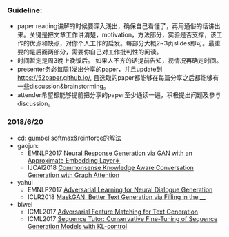 ### Guideline:
- paper reading讲解的时候要深入浅出，确保自己看懂了，再用通俗的话讲出来。关键是把文章工作讲清楚，motivation，方法部分，实验是否支撑，该工作的优点和缺点，对你个人工作的启发。每部分大概2~3页slides即可。最重要的是后面两部分，需要你自己对工作批判性的阅读。
- 时间暂定是周3晚上晚饭后。 如果人不齐的话提前告知，视情况再确定时间。
- presenter务必每周1发出分享的paper，并且update到 https://52paper.github.io/, 且选取的paper都能够在每篇分享之后都能够有一些discussion&brainstorming。
- attender希望都能够提前把分享的paper至少通读一遍，积极提出问题及参与discussion。

### 2018/6/20
- cd: gumbel softmax&reinforce的解法
- gaojun: 
  - EMNLP2017 [Neural Response Generation via GAN with an Approximate Embedding Layer∗](http://aclweb.org/anthology/D17-1065)
  - IJCAI2018 [Commonsense Knowledge Aware Conversation Generation with Graph Attention](http://coai.cs.tsinghua.edu.cn/hml/media/files/2018_commonsense_ZhouHao_3_TYVQ7Iq.pdf)
- yahui
  - EMNLP2017 [Adversarial Learning for Neural Dialogue Generation](https://nlp.stanford.edu/pubs/li2017adversarial.pdf)
  - ICLR2018 [MaskGAN: Better Text Generation via Filling in the __ ](https://arxiv.org/pdf/1801.07736.pdf)
- biwei 
  - ICML2017 [Adversarial Feature Matching for Text Generation](https://arxiv.org/pdf/1706.03850.pdf)
  - ICML2017 [Sequence Tutor: Conservative Fine-Tuning of Sequence Generation Models with KL-control](https://arxiv.org/abs/1611.02796)
